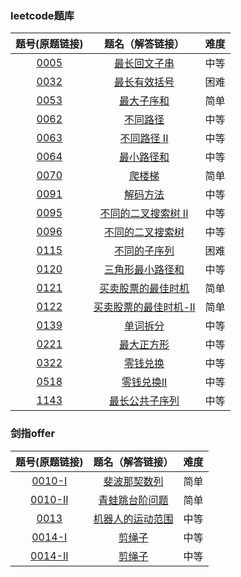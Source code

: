 ### leetcode题库

题号(原题链接) | 题名（解答链接） | 难度
:-: | :-: | :-:
[0005](https://leetcode-cn.com/problems/longest-palindromic-substring/description/) | [最长回文子串](https://github.com/cocowh/algorithm/blob/master/medium/5.%E6%9C%80%E9%95%BF%E5%9B%9E%E6%96%87%E5%AD%90%E4%B8%B2.go) | 中等
[0032](https://leetcode-cn.com/problems/longest-valid-parentheses/description/) | [最长有效括号](https://github.com/cocowh/algorithm/blob/master/hard/32.最长有效括号.go) | 困难
[0053](https://leetcode-cn.com/problems/maximum-subarray/description/) | [最大子序和](https://github.com/cocowh/algorithm/blob/master/easy/53.最大子序和.go) | 简单
[0062](https://leetcode-cn.com/problems/unique-paths/description/) | [不同路径](https://github.com/cocowh/algorithm/blob/master/medium/62.不同路径.go) | 中等
[0063](https://leetcode-cn.com/problems/unique-paths-ii/description/) | [不同路径 II](https://github.com/cocowh/algorithm/blob/master/medium/63.不同路径-ii.go) | 中等
[0064](https://leetcode-cn.com/problems/minimum-path-sum/description/) | [最小路径和](https://github.com/cocowh/algorithm/blob/master/medium/64.最小路径和.go) | 中等
[0070](https://leetcode-cn.com/problems/climbing-stairs/description/) | [爬楼梯](https://github.com/cocowh/algorithm/blob/master/easy/70.爬楼梯.go) | 简单
[0091](https://leetcode-cn.com/problems/decode-ways/description/) | [解码方法](https://github.com/cocowh/algorithm/blob/master/medium/91.解码方法.go) | 中等
[0095](https://leetcode-cn.com/problems/unique-binary-search-trees-ii/description/) | [不同的二叉搜索树 II](https://github.com/cocowh/algorithm/blob/master/medium/95.不同的二叉搜索树-ii.go) | 中等
[0096](https://leetcode-cn.com/problems/unique-binary-search-trees/description/) | [不同的二叉搜索树](https://github.com/cocowh/algorithm/blob/master/medium/96.不同的二叉搜索树.go) | 中等
[0115](https://leetcode-cn.com/problems/distinct-subsequences/description/) | [不同的子序列](https://github.com/cocowh/algorithm/blob/master/hard/115.不同的子序列.go) | 困难
[0120](https://leetcode-cn.com/problems/triangle/description/) | [三角形最小路径和](https://github.com/cocowh/algorithm/blob/master/medium/120.三角形最小路径和.go) | 中等
[0121](https://leetcode-cn.com/problems/best-time-to-buy-and-sell-stock/description/) | [买卖股票的最佳时机](https://github.com/cocowh/algorithm/blob/master/easy/121.买卖股票的最佳时机.go) | 简单
[0122](https://leetcode-cn.com/problems/best-time-to-buy-and-sell-stock-ii/description/) | [买卖股票的最佳时机-II](https://github.com/cocowh/algorithm/blob/master/easy/122.买卖股票的最佳时机-ii.go) | 简单
[0139](https://leetcode-cn.com/problems/word-break/) | [单词拆分](https://github.com/cocowh/algorithm/blob/master/medium/139.单词拆分.go) | 中等
[0221](https://leetcode-cn.com/problems/maximal-square/) | [最大正方形](https://github.com/cocowh/algorithm/blob/master/medium/221.最大正方形-ii.go) | 中等
[0322](https://leetcode-cn.com/problems/coin-change/) | [零钱兑换](https://github.com/cocowh/algorithm/blob/master/medium/322.零钱兑换.go) | 中等
[0518](https://leetcode-cn.com/problems/coin-change-2/) | [零钱兑换II](https://github.com/cocowh/algorithm/blob/master/medium/518.零钱兑换-ii.go) | 中等
[1143](https://leetcode-cn.com/problems/longest-common-subsequence/) | [最长公共子序列](https://github.com/cocowh/algorithm/blob/master/medium/1143.最长公共子序列.go) | 中等


### 剑指offer

题号(原题链接) | 题名（解答链接） | 难度
:-: | :-: | :-:
[0010-I](https://leetcode-cn.com/problems/fei-bo-na-qi-shu-lie-lcof/) | [斐波那契数列](https://github.com/cocowh/algorithm/blob/master/easy/offer.10-I.斐波那契数列.go) | 简单
[0010-II](https://leetcode-cn.com/problems/fei-bo-na-qi-shu-lie-lcof/) | [青蛙跳台阶问题](https://github.com/cocowh/algorithm/blob/master/easy/offer.10-II.青蛙跳台阶问题.go) | 简单
[0013](https://leetcode-cn.com/problems/ji-qi-ren-de-yun-dong-fan-wei-lcof/) | [机器人的运动范围](https://github.com/cocowh/algorithm/blob/master/medium/offer.13.机器人的运动范围.go) | 中等
[0014-I](https://leetcode-cn.com/problems/jian-sheng-zi-lcof/) | [剪绳子](https://github.com/cocowh/algorithm/blob/master/medium/offer.14-I.剪绳子.go) | 中等
[0014-II](https://leetcode-cn.com/problems/jian-sheng-zi-ii-lcof/) | [剪绳子](https://github.com/cocowh/algorithm/blob/master/medium/offer.14-II.剪绳子.go) | 中等